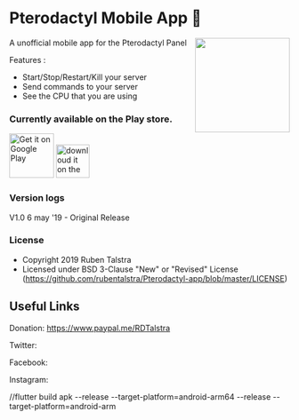 # Pterodactyl Mobile App 🚀

A unofficial mobile app for the Pterodactyl Panel
<img align="right" src="https://pterodactyl.io/pterodactyl.png" height="170">

Features :
- Start/Stop/Restart/Kill your server
- Send commands to your server
- See the CPU that you are using



### Currently available on the Play store.

<a href='https://play.google.com/store/apps/details?id=nl.rubentalstra.pterodactyl_app'><img alt='Get it on Google Play' src='https://play.google.com/intl/en_us/badges/images/generic/en_badge_web_generic.png' height='80px'/></a> <a href='#'><img alt='downloud it on the app store' src='https://developer.apple.com/app-store/marketing/guidelines/images/badge-example-preferred_2x.png' height='60px'/></a>


### Version logs

V1.0 6 may '19 - Original Release



### License

- Copyright 2019 Ruben Talstra
- Licensed under BSD 3-Clause "New" or "Revised" License (https://github.com/rubentalstra/Pterodactyl-app/blob/master/LICENSE)


## Useful Links


Donation: <https://www.paypal.me/RDTalstra>

Twitter: 

Facebook: 

Instagram: 


//flutter build apk --release --target-platform=android-arm64 --release --target-platform=android-arm
